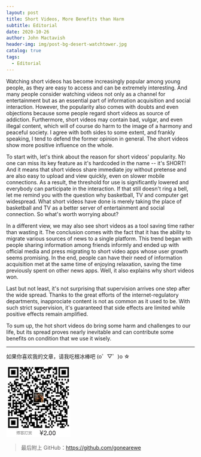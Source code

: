 ```yaml
---
layout: post
title: Short Videos, More Benefits than Harm
subtitle: Editorial
date: 2020-10-26
author: John Mactavish
header-img: img/post-bg-desert-watchtower.jpg
catalog: true
tags:
  - Editorial
---
```


Watching short videos has become increasingly popular among young people, as they are easy to access and can be extremely interesting. And many people consider watching videos not only as a channel for entertainment but as an essential part of information acquisition and social interaction. However, the popularity also comes with doubts and even objections because some people regard short videos as source of addiction. Furthermore, short videos may contain bad, vulgar, and even illegal content, which will of course do harm to the image of a harmony and peaceful society. I agree with both sides to some extent, and frankly speaking, I tend to defend the former opinion in general. The short videos show more positive influence on the whole. 

To start with, let's think about the reason for short videos' popularity. No one can miss its key feature as it's hardcoded in the name -- it's SHORT! And it means that short videos share immediate joy without pretense and are also easy to upload and view quickly, even on slower mobile connections. As a result, the threshold for use is significantly lowered and everybody can participate in the interaction. If that still doesn't ring a bell, let me remind you with the question why basketball, TV and computer get widespread. What short videos have done is merely taking the place of basketball and TV as a better server of entertainment and social connection. So what's worth worrying about?

In a different view, we may also see short videos as a tool saving time rather than wasting it. The conclusion comes with the fact that it has the ability to migrate various sources of news to a single platform. This trend began with people sharing information among friends informly and ended up with official media and press migrating to short video apps whose user growth seems promising. In the end, people can have their need of information acquisition met at the same time of enjoying relaxation, saving the time previously spent on other news apps. Well, it also explains why short videos won.

Last but not least, it's not surprising that supervision arrives one step after the wide spread. Thanks to the great efforts of the internet-regulatory departments, inapprociate content is not as common as it used to be. With such strict supervision, it's guaranteed that side effects are limited while positive effects remain amplified. 

To sum up, the hot short videos do bring some harm and challenges to our life, but its spread proves nearly inevitable and can contribute some benefits on condition that we use it wisely.

---
如果你喜欢我的文章，请我吃根冰棒吧  (o゜▽゜)o ☆

![contribution](https://raw.githubusercontent.com/gonearewe/gonearewe.github.io/master/img/contribution.jpg)

> 最后附上 GitHub：<https://github.com/gonearewe>
